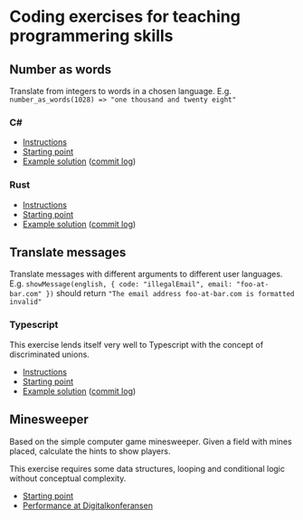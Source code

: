 # Coding exercises for teaching programmering skills


## Number as words

Translate from integers to words in a chosen language. E.g.
`number_as_words(1028) => "one thousand and twenty eight"`

### C#

* [Instructions](https://github.com/jhannes/kata/tree/csharp/number-in-words/description)
* [Starting point](https://github.com/jhannes/kata/tree/csharp/number-in-words/start)
* [Example solution](https://github.com/jhannes/kata/tree/csharp/number-in-words/1) ([commit log](https://github.com/jhannes/kata/commits/csharp/number-in-words/1))

### Rust

* [Instructions](https://github.com/jhannes/kata/tree/rust/number-in-words/description)
* [Starting point](https://github.com/jhannes/kata/tree/rust/number-in-words/start)
* [Example solution](https://github.com/jhannes/kata/tree/rust/number-in-words/2) ([commit log](https://github.com/jhannes/kata/commits/rust/number-in-words/2))

## Translate messages

Translate messages with different arguments to different user languages.
E.g. `showMessage(english, { code: "illegalEmail", email: "foo-at-bar.com" })`
should return `"The email address foo-at-bar.com is formatted invalid"`

### Typescript

This exercise lends itself very well to Typescript with the concept of discriminated unions.

* [Instructions](https://github.com/jhannes/kata/tree/typescript/translate-messages/description)
* [Starting point](https://github.com/jhannes/kata/tree/typescript/translate-messages/start)
* [Example solution](https://github.com/jhannes/kata/tree/typescript/translate-messages/1) ([commit log](https://github.com/jhannes/kata/commits/typescript/translate-messages/1))

## Minesweeper

Based on the simple computer game minesweeper. Given a field with mines placed,
calculate the hints to show players.

This exercise requires some data structures, looping and conditional logic
without conceptual complexity.

* [Starting point](https://github.com/jhannes/kata/tree/csharp/minesweeper/start)
* [Performance at Digitalkonferansen](https://github.com/jhannes/kata/tree/csharp/minesweeper/performance/2023-M03-digitalkonferansen)

